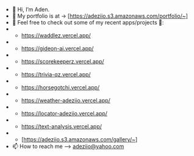 - 👋 Hi, I’m Aden.
- 💞️ My portfolio is at -> [https://adeziio.s3.amazonaws.com/portfolio/~]
- 🌱 Feel free to check out some of my recent apps/projects 👀:
- - https://waddlez.vercel.app/
- - https://gideon-ai.vercel.app/
- - https://scorekeeperz.vercel.app/
- - https://trivia-qz.vercel.app/
- - https://horsegotchi.vercel.app/
- - https://weather-adeziio.vercel.app/
- - https://locator-adeziio.vercel.app/
- - https://text-analysis.vercel.app/
- - [https://adeziio.s3.amazonaws.com/gallery/~]
- 📫 How to reach me --> adeziio@yahoo.com

<!---
adeziio/adeziio is a ✨ special ✨ repository because its `README.md` (this file) appears on your GitHub profile.
You can click the Preview link to take a look at your changes.
--->
